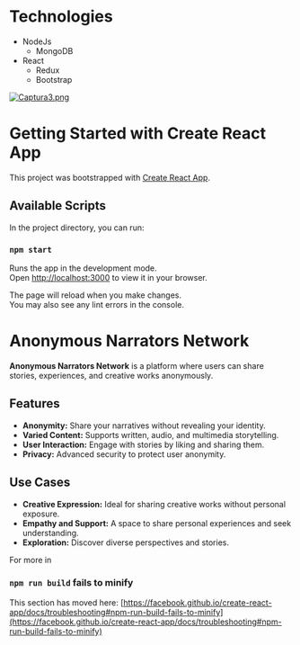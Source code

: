 # Technologies

  * NodeJs
    * MongoDB
  * React
    * Redux
    * Bootstrap
 
[![Captura3.png](https://i.postimg.cc/d3mY4hYq/Captura3.png)](https://postimg.cc/JHnvh40g)


# Getting Started with Create React App

This project was bootstrapped with [Create React App](https://github.com/facebook/create-react-app).

## Available Scripts

In the project directory, you can run:

### `npm start`

Runs the app in the development mode.\
Open [http://localhost:3000](http://localhost:3000) to view it in your browser.

The page will reload when you make changes.\
You may also see any lint errors in the console.

# Anonymous Narrators Network

**Anonymous Narrators Network** is a platform where users can share stories, experiences, and creative works anonymously.

## Features

- **Anonymity:** Share your narratives without revealing your identity.
- **Varied Content:** Supports written, audio, and multimedia storytelling.
- **User Interaction:** Engage with stories by liking and sharing them.
- **Privacy:** Advanced security to protect user anonymity.

## Use Cases

- **Creative Expression:** Ideal for sharing creative works without personal exposure.
- **Empathy and Support:** A space to share personal experiences and seek understanding.
- **Exploration:** Discover diverse perspectives and stories.

For more in

### `npm run build` fails to minify

This section has moved here: [https://facebook.github.io/create-react-app/docs/troubleshooting#npm-run-build-fails-to-minify](https://facebook.github.io/create-react-app/docs/troubleshooting#npm-run-build-fails-to-minify)
